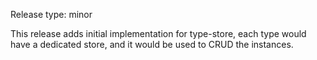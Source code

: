 Release type: minor

This release adds initial implementation for type-store,
each type would have a dedicated store, and it would be used to CRUD
the instances.
